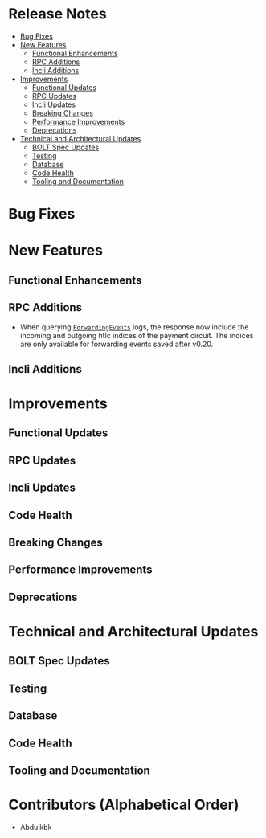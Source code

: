 # Release Notes
- [Bug Fixes](#bug-fixes)
- [New Features](#new-features)
    - [Functional Enhancements](#functional-enhancements)
    - [RPC Additions](#rpc-additions)
    - [lncli Additions](#lncli-additions)
- [Improvements](#improvements)
    - [Functional Updates](#functional-updates)
    - [RPC Updates](#rpc-updates)
    - [lncli Updates](#lncli-updates)
    - [Breaking Changes](#breaking-changes)
    - [Performance Improvements](#performance-improvements)
    - [Deprecations](#deprecations)
- [Technical and Architectural Updates](#technical-and-architectural-updates)
    - [BOLT Spec Updates](#bolt-spec-updates)
    - [Testing](#testing)
    - [Database](#database)
    - [Code Health](#code-health)
    - [Tooling and Documentation](#tooling-and-documentation)

# Bug Fixes

# New Features

## Functional Enhancements

## RPC Additions

* When querying
[`ForwardingEvents`](https://github.com/lightningnetwork/lnd/pull/9813) logs,
the response now include the incoming and outgoing htlc indices of the payment
circuit. The indices are only available for forwarding events saved after v0.20.

## lncli Additions

# Improvements

## Functional Updates

## RPC Updates

## lncli Updates

## Code Health

## Breaking Changes

## Performance Improvements

## Deprecations

# Technical and Architectural Updates

## BOLT Spec Updates

## Testing

## Database

## Code Health

## Tooling and Documentation

# Contributors (Alphabetical Order)
* Abdulkbk
